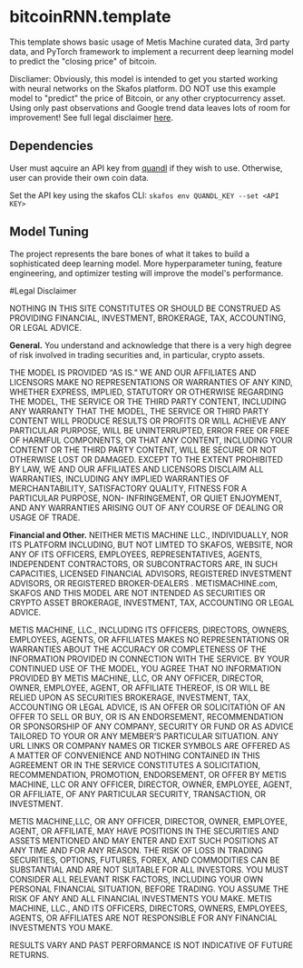 # bitcoinRNN.template
This template shows basic usage of Metis Machine curated data, 3rd party data, and PyTorch framework to implement a recurrent deep learning model to predict the "closing price" of bitcoin.

Discliamer: Obviously, this model is intended to get you started working with neural networks on the Skafos platform. DO NOT use this example model to "predict" the price of Bitcoin, or any other cryptocurrency asset. Using only past observations and Google trend data leaves lots of room for improvement! See full legal disclaimer [here](https://docs.metismachine.io/docs/predict-the-price-of-cryptocurrency-in-10-minutes).

## Dependencies
User must aqcuire an API key from [quandl](https://www.quandl.com/) if they wish to use. Otherwise, user can provide their own coin data.

Set the API key using the skafos CLI:
`skafos env QUANDL_KEY --set <API KEY>`

## Model Tuning
The project represents the bare bones of what it takes to build a sophisticated deep learning model. More hyperparameter tuning, feature engineering, and optimizer testing will improve the model's performance.




#Legal Disclaimer 

NOTHING IN THIS SITE CONSTITUTES OR SHOULD BE CONSTRUED AS PROVIDING FINANCIAL, INVESTMENT, BROKERAGE, TAX, ACCOUNTING, OR LEGAL ADVICE. 


**General.** You understand and acknowledge that there is a very high degree of risk involved in trading securities and, in particular, crypto assets. 


THE MODEL IS PROVIDED “AS IS.” WE AND OUR AFFILIATES AND LICENSORS MAKE NO REPRESENTATIONS OR WARRANTIES OF ANY KIND, WHETHER EXPRESS, IMPLIED, STATUTORY OR OTHERWISE REGARDING THE MODEL, THE SERVICE OR THE THIRD PARTY CONTENT, INCLUDING ANY WARRANTY THAT THE MODEL, THE SERVICE OR THIRD PARTY CONTENT WILL PRODUCE RESULTS OR PROFITS OR WILL ACHIEVE ANY PARTICULAR PURPOSE, WILL BE UNINTERRUPTED, ERROR FREE OR FREE OF HARMFUL COMPONENTS, OR THAT ANY CONTENT, INCLUDING YOUR CONTENT OR THE THIRD PARTY CONTENT, WILL BE SECURE OR NOT OTHERWISE LOST OR DAMAGED. EXCEPT TO THE EXTENT PROHIBITED BY LAW, WE AND OUR AFFILIATES AND LICENSORS DISCLAIM ALL WARRANTIES, INCLUDING ANY IMPLIED WARRANTIES OF MERCHANTABILITY, SATISFACTORY QUALITY, FITNESS FOR A PARTICULAR PURPOSE, NON- INFRINGEMENT, OR QUIET ENJOYMENT, AND ANY WARRANTIES ARISING OUT OF ANY COURSE OF DEALING OR USAGE OF TRADE.


**Financial and Other.**
NEITHER METIS MACHINE LLC., INDIVIDUALLY, NOR ITS PLATFORM INCLUDING, BUT NOT LIMTED TO SKAFOS, WEBSITE, NOR ANY OF ITS OFFICERS, EMPLOYEES, REPRESENTATIVES, AGENTS, INDEPENDENT CONTRACTORS, OR SUBCONTRACTORS ARE, IN SUCH CAPACITIES, LICENSED FINANCIAL ADVISORS, REGISTERED INVESTMENT ADVISORS, OR REGISTERED BROKER-DEALERS . METISMACHINE.com, SKAFOS AND THIS MODEL ARE NOT INTENDED AS SECURITIES OR CRYPTO ASSET BROKERAGE, INVESTMENT, TAX, ACCOUNTING OR LEGAL ADVICE.


METIS MACHINE, LLC., INCLUDING ITS OFFICERS, DIRECTORS, OWNERS, EMPLOYEES, AGENTS, OR AFFILIATES MAKES NO REPRESENTATIONS OR WARRANTIES ABOUT THE ACCURACY OR COMPLETENESS OF THE INFORMATION PROVIDED IN CONNECTION WITH THE SERVICE. BY YOUR CONTINUED USE OF THE MODEL, YOU AGREE THAT NO INFORMATION PROVIDED BY METIS MACHINE, LLC, OR ANY OFFICER, DIRECTOR, OWNER, EMPLOYEE, AGENT, OR AFFILIATE THEREOF, IS OR WILL BE RELIED UPON AS SECURITIES BROKERAGE, INVESTMENT, TAX, ACCOUNTING OR LEGAL ADVICE, IS AN OFFER OR SOLICITATION OF AN OFFER TO SELL OR BUY, OR IS AN ENDORSEMENT, RECOMMENDATION OR SPONSORSHIP OF ANY COMPANY, SECURITY OR FUND OR AS ADVICE TAILORED TO YOUR OR ANY MEMBER’S PARTICULAR SITUATION. ANY URL LINKS OR COMPANY NAMES OR TICKER SYMBOLS ARE OFFERED AS A MATTER OF CONVENIENCE AND NOTHING CONTAINED IN THIS AGREEMENT OR IN THE SERVICE CONSTITUTES A SOLICITATION, RECOMMENDATION, PROMOTION, ENDORSEMENT, OR OFFER BY METIS MACHINE, LLC OR ANY OFFICER, DIRECTOR, OWNER, EMPLOYEE, AGENT, OR AFFILIATE, OF ANY PARTICULAR SECURITY, TRANSACTION, OR INVESTMENT.


METIS MACHINE,LLC, OR ANY OFFICER, DIRECTOR, OWNER, EMPLOYEE, AGENT, OR AFFILIATE, MAY HAVE POSITIONS IN THE SECURITIES AND ASSETS MENTIONED AND MAY ENTER AND EXIT SUCH POSITIONS AT ANY TIME AND FOR ANY REASON. THE RISK OF LOSS IN TRADING SECURITIES, OPTIONS, FUTURES, FOREX, AND COMMODITIES CAN BE SUBSTANTIAL AND ARE NOT SUITABLE FOR ALL INVESTORS. YOU MUST CONSIDER ALL RELEVANT RISK FACTORS, INCLUDING YOUR OWN PERSONAL FINANCIAL SITUATION, BEFORE TRADING. YOU ASSUME THE RISK OF ANY AND ALL FINANCIAL INVESTMENTS YOU MAKE. METIS MACHINE, LLC., AND ITS OFFICERS, DIRECTORS, OWNERS, EMPLOYEES, AGENTS, OR AFFILIATES ARE NOT RESPONSIBLE FOR ANY FINANCIAL INVESTMENTS YOU MAKE.


RESULTS VARY AND PAST PERFORMANCE IS NOT INDICATIVE OF FUTURE RETURNS.

